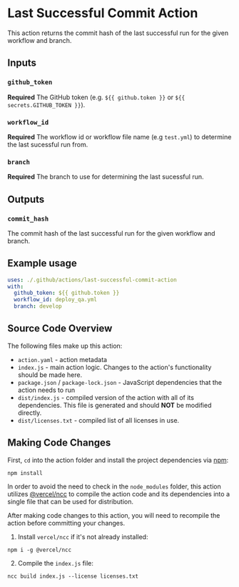 # Last Successful Commit Action

This action returns the commit hash of the last successful run for the given workflow and branch.

## Inputs

### `github_token`

**Required** The GitHub token (e.g. `${{ github.token }}` or `${{ secrets.GITHUB_TOKEN }}`).

### `workflow_id`

**Required** The workflow id or workflow file name (e.g `test.yml`) to determine the last sucessful run from.

### `branch`

**Required** The branch to use for determining the last sucessful run.

## Outputs

### `commit_hash`

The commit hash of the last successful run for the given workflow and branch.

## Example usage

```yaml
uses: ./.github/actions/last-successful-commit-action
with:
  github_token: ${{ github.token }}
  workflow_id: deploy_qa.yml
  branch: develop
```

## Source Code Overview

The following files make up this action:

* `action.yaml` - action metadata
* `index.js` - main action logic. Changes to the action's functionality should be made here.
* `package.json` / `package-lock.json` - JavaScript dependencies that the action needs to run
* `dist/index.js` - compiled version of the action with all of its dependencies. This file is generated and should **NOT** be modified directly.
* `dist/licenses.txt` - compiled list of all licenses in use.

## Making Code Changes

First, `cd` into the action folder and install the project dependencies via [npm](https://www.npmjs.com):

```Shell
npm install
```

In order to avoid the need to check in the `node_modules` folder, this action utilizes [@vercel/ncc](https://github.com/vercel/ncc) to compile the action code and its dependencies into a single file that can be used for distribution.

After making code changes to this action, you will need to recompile the action before committing your changes.

1. Install `vercel/ncc` if it's not already installed:

```Shell
npm i -g @vercel/ncc
```

2. Compile the `index.js` file:

```Shell
ncc build index.js --license licenses.txt
```
